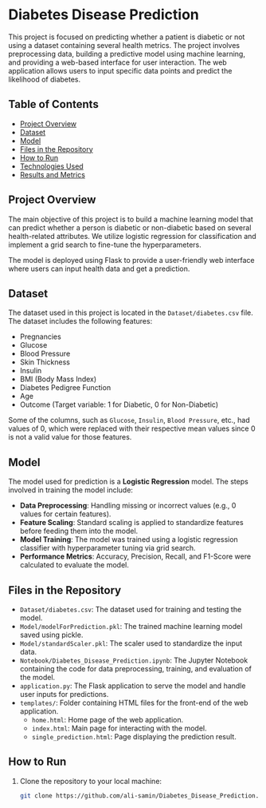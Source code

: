 # Diabetes Disease Prediction

This project is focused on predicting whether a patient is diabetic or not using a dataset containing several health metrics. The project involves preprocessing data, building a predictive model using machine learning, and providing a web-based interface for user interaction. The web application allows users to input specific data points and predict the likelihood of diabetes.

## Table of Contents

- [Project Overview](#project-overview)
- [Dataset](#dataset)
- [Model](#model)
- [Files in the Repository](#files-in-the-repository)
- [How to Run](#how-to-run)
- [Technologies Used](#technologies-used)
- [Results and Metrics](#results-and-metrics)

## Project Overview

The main objective of this project is to build a machine learning model that can predict whether a person is diabetic or non-diabetic based on several health-related attributes. We utilize logistic regression for classification and implement a grid search to fine-tune the hyperparameters.

The model is deployed using Flask to provide a user-friendly web interface where users can input health data and get a prediction.

## Dataset

The dataset used in this project is located in the `Dataset/diabetes.csv` file. The dataset includes the following features:
- Pregnancies
- Glucose
- Blood Pressure
- Skin Thickness
- Insulin
- BMI (Body Mass Index)
- Diabetes Pedigree Function
- Age
- Outcome (Target variable: 1 for Diabetic, 0 for Non-Diabetic)

Some of the columns, such as `Glucose`, `Insulin`, `Blood Pressure`, etc., had values of 0, which were replaced with their respective mean values since 0 is not a valid value for those features.

## Model

The model used for prediction is a **Logistic Regression** model. The steps involved in training the model include:

- **Data Preprocessing**: Handling missing or incorrect values (e.g., 0 values for certain features).
- **Feature Scaling**: Standard scaling is applied to standardize features before feeding them into the model.
- **Model Training**: The model was trained using a logistic regression classifier with hyperparameter tuning via grid search.
- **Performance Metrics**: Accuracy, Precision, Recall, and F1-Score were calculated to evaluate the model.

## Files in the Repository

- `Dataset/diabetes.csv`: The dataset used for training and testing the model.
- `Model/modelForPrediction.pkl`: The trained machine learning model saved using pickle.
- `Model/standardScaler.pkl`: The scaler used to standardize the input data.
- `Notebook/Diabetes_Disease_Prediction.ipynb`: The Jupyter Notebook containing the code for data preprocessing, training, and evaluation of the model.
- `application.py`: The Flask application to serve the model and handle user inputs for predictions.
- `templates/`: Folder containing HTML files for the front-end of the web application.
  - `home.html`: Home page of the web application.
  - `index.html`: Main page for interacting with the model.
  - `single_prediction.html`: Page displaying the prediction result.

## How to Run

1. Clone the repository to your local machine:
   ```bash
   git clone https://github.com/ali-samin/Diabetes_Disease_Prediction.git
